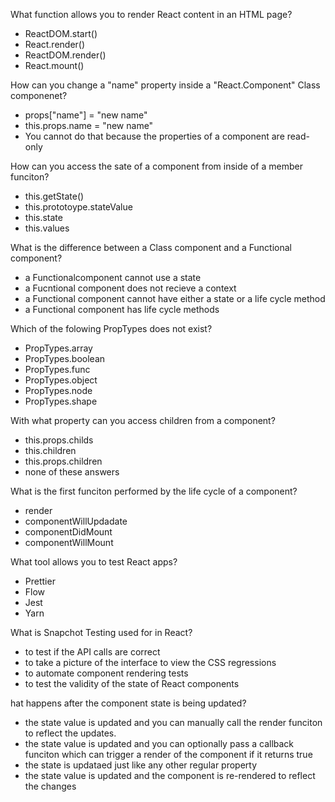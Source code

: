 

What function allows you to render React content in an HTML page?
- ReactDOM.start()
- React.render()
- ReactDOM.render()
- React.mount()


How can you change a "name" property inside a "React.Component" Class componenet?
- props["name"] = "new name"
- this.props.name = "new name"
- You cannot do that because the properties of a component are read-only

How can you access the sate of a component from inside of a member funciton?
- this.getState()
- this.prototoype.stateValue
- this.state
- this.values

What is the difference between a Class component and a Functional component?
- a Functionalcomponent cannot use a state
- a Fucntional component does not recieve a context
- a Functional component cannot have either a state or a life cycle method
- a Functional component has life cycle methods

Which of the folowing PropTypes does not exist?
- PropTypes.array
- PropTypes.boolean
- PropTypes.func
- PropTypes.object
- PropTypes.node
- PropTypes.shape

With what property can you access children from a component?
- this.props.childs
- this.children
- this.props.children
- none of these answers

What is the first funciton performed by the life cycle of a component?
- render
- componentWillUpdadate
- componentDidMount
- componentWillMount


What tool allows you to test React apps?
- Prettier
- Flow
- Jest
- Yarn

What is Snapchot Testing used for in React?
- to test if the API calls are correct
- to take a picture of the interface to view the CSS regressions
- to automate component rendering tests
- to test the validity of the state of React components

hat happens after the component state is being updated?
- the state value is updated and you can manually call the render funciton to reflect the updates.
- the state value is updated and you can optionally pass a callback funciton which can trigger a render of the component if it returns true
- the state is updataed just like any other regular property
- the state value is updated and the component is re-rendered to reflect the changes








